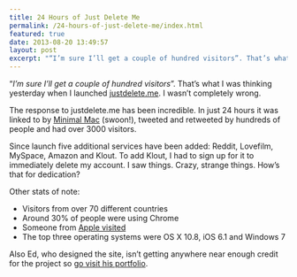 ```yaml
---
title: 24 Hours of Just Delete Me
permalink: /24-hours-of-just-delete-me/index.html
featured: true
date: 2013-08-20 13:49:57
layout: post
excerpt: "“I’m sure I’ll get a couple of hundred visitors”. That’s what I was thinking yesterday when I launched justdelete.me. I wasn’t completely wrong."
---
```


“_I’m sure I’ll get a couple of hundred visitors_”. That’s what I was thinking yesterday when I launched [justdelete.me](http://justdelete.me). I wasn’t completely wrong.

The response to justdelete.me has been incredible. In just 24 hours it was linked to by [Minimal Mac](http://minimalmac.com/post/58698882020/robb-lewis-just-delete-me) (swoon!), tweeted and retweeted by hundreds of people and had over 3000 visitors. 

Since launch five additional services have been added: Reddit, Lovefilm, MySpace, Amazon and Klout. To add Klout, I had to sign up for it to immediately delete my account. I saw things. Crazy, strange things. How’s that for dedication?

Other stats of note:

  * Visitors from over 70 different countries
  * Around 30% of people were using Chrome
  * Someone from [Apple visited](http://d.pr/i/I8JN)
  * The top three operating systems were OS X 10.8, iOS 6.1 and Windows 7

Also Ed, who designed the site, isn’t getting anywhere near enough credit for the project so [go visit his portfolio](http://edpoole.me/portfolio).
